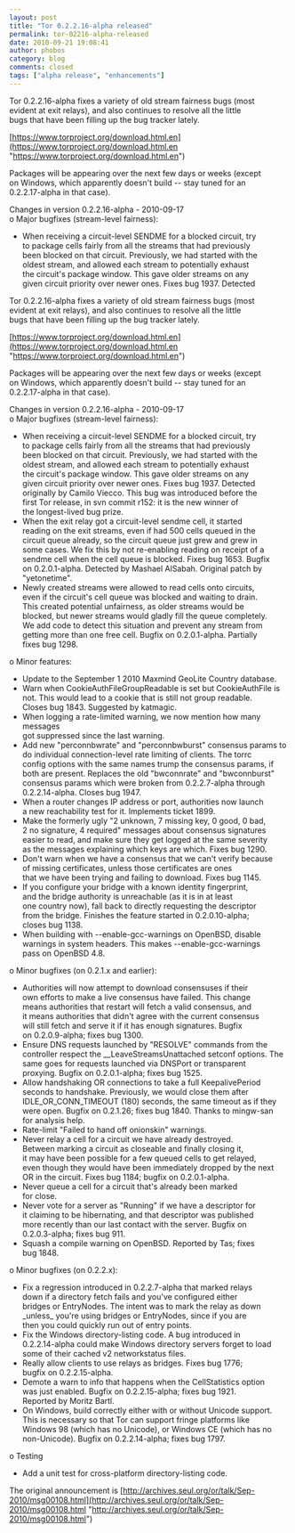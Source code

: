 ```yaml
---
layout: post
title: "Tor 0.2.2.16-alpha released"
permalink: tor-02216-alpha-released
date: 2010-09-21 19:08:41
author: phobos
category: blog
comments: closed
tags: ["alpha release", "enhancements"]
---
```


Tor 0.2.2.16-alpha fixes a variety of old stream fairness bugs (most  
 evident at exit relays), and also continues to resolve all the little  
 bugs that have been filling up the bug tracker lately.

[https://www.torproject.org/download.html.en](https://www.torproject.org/download.html.en "https://www.torproject.org/download.html.en")

Packages will be appearing over the next few days or weeks (except  
 on Windows, which apparently doesn't build -- stay tuned for an  
 0.2.2.17-alpha in that case).

Changes in version 0.2.2.16-alpha - 2010-09-17  
 o Major bugfixes (stream-level fairness):  
 - When receiving a circuit-level SENDME for a blocked circuit, try  
 to package cells fairly from all the streams that had previously  
 been blocked on that circuit. Previously, we had started with the  
 oldest stream, and allowed each stream to potentially exhaust  
 the circuit's package window. This gave older streams on any  
 given circuit priority over newer ones. Fixes bug 1937. Detected

<!-- more -->

Tor 0.2.2.16-alpha fixes a variety of old stream fairness bugs (most  
 evident at exit relays), and also continues to resolve all the little  
 bugs that have been filling up the bug tracker lately.

[https://www.torproject.org/download.html.en](https://www.torproject.org/download.html.en "https://www.torproject.org/download.html.en")

Packages will be appearing over the next few days or weeks (except  
 on Windows, which apparently doesn't build -- stay tuned for an  
 0.2.2.17-alpha in that case).

Changes in version 0.2.2.16-alpha - 2010-09-17  
 o Major bugfixes (stream-level fairness):  
 - When receiving a circuit-level SENDME for a blocked circuit, try  
 to package cells fairly from all the streams that had previously  
 been blocked on that circuit. Previously, we had started with the  
 oldest stream, and allowed each stream to potentially exhaust  
 the circuit's package window. This gave older streams on any  
 given circuit priority over newer ones. Fixes bug 1937. Detected  
 originally by Camilo Viecco. This bug was introduced before the  
 first Tor release, in svn commit r152: it is the new winner of  
 the longest-lived bug prize.  
 - When the exit relay got a circuit-level sendme cell, it started  
 reading on the exit streams, even if had 500 cells queued in the  
 circuit queue already, so the circuit queue just grew and grew in  
 some cases. We fix this by not re-enabling reading on receipt of a  
 sendme cell when the cell queue is blocked. Fixes bug 1653. Bugfix  
 on 0.2.0.1-alpha. Detected by Mashael AlSabah. Original patch by  
 "yetonetime".  
 - Newly created streams were allowed to read cells onto circuits,  
 even if the circuit's cell queue was blocked and waiting to drain.  
 This created potential unfairness, as older streams would be  
 blocked, but newer streams would gladly fill the queue completely.  
 We add code to detect this situation and prevent any stream from  
 getting more than one free cell. Bugfix on 0.2.0.1-alpha. Partially  
 fixes bug 1298.

o Minor features:  
 - Update to the September 1 2010 Maxmind GeoLite Country database.  
 - Warn when CookieAuthFileGroupReadable is set but CookieAuthFile is  
 not. This would lead to a cookie that is still not group readable.  
 Closes bug 1843. Suggested by katmagic.  
 - When logging a rate-limited warning, we now mention how many messages  
 got suppressed since the last warning.  
 - Add new "perconnbwrate" and "perconnbwburst" consensus params to  
 do individual connection-level rate limiting of clients. The torrc  
 config options with the same names trump the consensus params, if  
 both are present. Replaces the old "bwconnrate" and "bwconnburst"  
 consensus params which were broken from 0.2.2.7-alpha through  
 0.2.2.14-alpha. Closes bug 1947.  
 - When a router changes IP address or port, authorities now launch  
 a new reachability test for it. Implements ticket 1899.  
 - Make the formerly ugly "2 unknown, 7 missing key, 0 good, 0 bad,  
 2 no signature, 4 required" messages about consensus signatures  
 easier to read, and make sure they get logged at the same severity  
 as the messages explaining which keys are which. Fixes bug 1290.  
 - Don't warn when we have a consensus that we can't verify because  
 of missing certificates, unless those certificates are ones  
 that we have been trying and failing to download. Fixes bug 1145.  
 - If you configure your bridge with a known identity fingerprint,  
 and the bridge authority is unreachable (as it is in at least  
 one country now), fall back to directly requesting the descriptor  
 from the bridge. Finishes the feature started in 0.2.0.10-alpha;  
 closes bug 1138.  
 - When building with --enable-gcc-warnings on OpenBSD, disable  
 warnings in system headers. This makes --enable-gcc-warnings  
 pass on OpenBSD 4.8.

o Minor bugfixes (on 0.2.1.x and earlier):  
 - Authorities will now attempt to download consensuses if their  
 own efforts to make a live consensus have failed. This change  
 means authorities that restart will fetch a valid consensus, and  
 it means authorities that didn't agree with the current consensus  
 will still fetch and serve it if it has enough signatures. Bugfix  
 on 0.2.0.9-alpha; fixes bug 1300.  
 - Ensure DNS requests launched by "RESOLVE" commands from the  
 controller respect the \_\_LeaveStreamsUnattached setconf options. The  
 same goes for requests launched via DNSPort or transparent  
 proxying. Bugfix on 0.2.0.1-alpha; fixes bug 1525.  
 - Allow handshaking OR connections to take a full KeepalivePeriod  
 seconds to handshake. Previously, we would close them after  
 IDLE\_OR\_CONN\_TIMEOUT (180) seconds, the same timeout as if they  
 were open. Bugfix on 0.2.1.26; fixes bug 1840. Thanks to mingw-san  
 for analysis help.  
 - Rate-limit "Failed to hand off onionskin" warnings.  
 - Never relay a cell for a circuit we have already destroyed.  
 Between marking a circuit as closeable and finally closing it,  
 it may have been possible for a few queued cells to get relayed,  
 even though they would have been immediately dropped by the next  
 OR in the circuit. Fixes bug 1184; bugfix on 0.2.0.1-alpha.  
 - Never queue a cell for a circuit that's already been marked  
 for close.  
 - Never vote for a server as "Running" if we have a descriptor for  
 it claiming to be hibernating, and that descriptor was published  
 more recently than our last contact with the server. Bugfix on  
 0.2.0.3-alpha; fixes bug 911.  
 - Squash a compile warning on OpenBSD. Reported by Tas; fixes  
 bug 1848.

o Minor bugfixes (on 0.2.2.x):  
 - Fix a regression introduced in 0.2.2.7-alpha that marked relays  
 down if a directory fetch fails and you've configured either  
 bridges or EntryNodes. The intent was to mark the relay as down  
 \_unless\_ you're using bridges or EntryNodes, since if you are  
 then you could quickly run out of entry points.  
 - Fix the Windows directory-listing code. A bug introduced in  
 0.2.2.14-alpha could make Windows directory servers forget to load  
 some of their cached v2 networkstatus files.  
 - Really allow clients to use relays as bridges. Fixes bug 1776;  
 bugfix on 0.2.2.15-alpha.  
 - Demote a warn to info that happens when the CellStatistics option  
 was just enabled. Bugfix on 0.2.2.15-alpha; fixes bug 1921.  
 Reported by Moritz Bartl.  
 - On Windows, build correctly either with or without Unicode support.  
 This is necessary so that Tor can support fringe platforms like  
 Windows 98 (which has no Unicode), or Windows CE (which has no  
 non-Unicode). Bugfix on 0.2.2.14-alpha; fixes bug 1797.

o Testing  
 - Add a unit test for cross-platform directory-listing code.

The original announcement is [http://archives.seul.org/or/talk/Sep-2010/msg00108.html](http://archives.seul.org/or/talk/Sep-2010/msg00108.html "http://archives.seul.org/or/talk/Sep-2010/msg00108.html")
